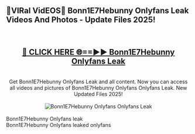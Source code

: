 <h2>🔴VIRal VidEOS🔴 Bonn1E7Hebunny Onlyfans Leak Videos And Photos - Update Files 2025!</h2>
<br>
<div align="center">
<h2><a href="https://213.232.235.80/live/video.php?q=bonn1e7hebunny-onlyfans" rel="nofollow">🔴 CLICK HERE 🌐==►► Bonn1E7Hebunny Onlyfans Leak</a></h2>
<br>
Get Bonn1E7Hebunny Onlyfans Leak and all content. Now you can access all videos and pictures of Bonn1E7Hebunny Onlyfans Onlyfans Leak. New Updated Files 2025!
<br>
<br>
<a href="https://213.232.235.80/live/video.php?q=bonn1e7hebunny-onlyfans" rel="nofollow" data-target="animated-image.originalLink"><img src="https://i.imgur.com/dJHk4Zq.gif" alt="Bonn1E7Hebunny Onlyfans Onlyfans Leak" style="max-width: 100%; display: inline-block;" data-target="animated-image.originalImage"></a>
</div>
<br>
Bonn1E7Hebunny Onlyfans leak<br>
Bonn1E7Hebunny Onlyfans leaked onlyfans